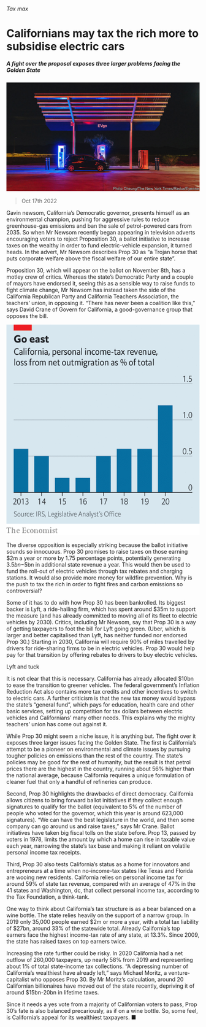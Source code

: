 ###### Tax max

# Californians may tax the rich more to subsidise electric cars 

##### A fight over the proposal exposes three larger problems facing the Golden State 

![image](images/20221022_USP002.jpg) 

> Oct 17th 2022 

Gavin newsom, California’s Democratic governor, presents himself as an environmental champion, pushing for aggressive rules to reduce greenhouse-gas emissions and ban the sale of petrol-powered cars from 2035. So when Mr Newsom recently began appearing in television adverts encouraging voters to reject Proposition 30, a ballot initiative to increase taxes on the wealthy in order to fund electric-vehicle expansion, it turned heads. In the advert, Mr Newsom describes Prop 30 as “a Trojan horse that puts corporate welfare above the fiscal welfare of our entire state”.

Proposition 30, which will appear on the ballot on November 8th, has a motley crew of critics. Whereas the state’s Democratic Party and a couple of mayors have endorsed it, seeing this as a sensible way to raise funds to fight climate change, Mr Newsom has instead taken the side of the California Republican Party and California Teachers Association, the teachers’ union, in opposing it. “There has never been a coalition like this,” says David Crane of Govern for California, a good-governance group that opposes the bill.

![image](images/20221022_USC419.png) 


The diverse opposition is especially striking because the ballot initiative sounds so innocuous. Prop 30 promises to raise taxes on those earning $2m a year or more by 1.75 percentage points, potentially generating $3.5bn-$5bn in additional state revenue a year. This would then be used to fund the roll-out of electric vehicles through tax rebates and charging stations. It would also provide more money for wildfire prevention. Why is the push to tax the rich in order to fight fires and carbon emissions so controversial?

Some of it has to do with how Prop 30 has been bankrolled. Its biggest backer is Lyft, a ride-hailing firm, which has spent around $35m to support the measure (and has already committed to moving all of its fleet to electric vehicles by 2030). Critics, including Mr Newsom, say that Prop 30 is a way of getting taxpayers to foot the bill for Lyft going green. (Uber, which is larger and better capitalised than Lyft, has neither funded nor endorsed Prop 30.) Starting in 2030, California will require 90% of miles travelled by drivers for ride-sharing firms to be in electric vehicles. Prop 30 would help pay for that transition by offering rebates to drivers to buy electric vehicles.

Lyft and tuck

It is not clear that this is necessary. California has already allocated $10bn to ease the transition to greener vehicles. The federal government’s Inflation Reduction Act also contains more tax credits and other incentives to switch to electric cars. A further criticism is that the new tax money would bypass the state’s “general fund”, which pays for education, health care and other basic services, setting up competition for tax dollars between electric vehicles and Californians’ many other needs. This explains why the mighty teachers’ union has come out against it.

While Prop 30 might seem a niche issue, it is anything but. The fight over it exposes three larger issues facing the Golden State. The first is California’s attempt to be a pioneer on environmental and climate issues by pursuing tougher policies on emissions than the rest of the country. The state’s policies may be good for the rest of humanity, but the result is that petrol prices there are the highest in the country, running about 56% higher than the national average, because California requires a unique formulation of cleaner fuel that only a handful of refineries can produce.

Second, Prop 30 highlights the drawbacks of direct democracy. California allows citizens to bring forward ballot initiatives if they collect enough signatures to qualify for the ballot (equivalent to 5% of the number of people who voted for the governor, which this year is around 623,000 signatures). “We can have the best legislature in the world, and then some company can go around us and raise taxes,” says Mr Crane. Ballot initiatives have taken big fiscal tolls on the state before. Prop 13, passed by voters in 1978, limits the amount by which a home can rise in taxable value each year, narrowing the state’s tax base and making it reliant on volatile personal income tax receipts.

Third, Prop 30 also tests California’s status as a home for innovators and entrepreneurs at a time when no-income-tax states like Texas and Florida are wooing new residents. California relies on personal income tax for around 59% of state tax revenue, compared with an average of 47% in the 41 states and Washington, dc, that collect personal income tax, according to the Tax Foundation, a think-tank.

One way to think about California’s tax structure is as a bear balanced on a wine bottle. The state relies heavily on the support of a narrow group. In 2019 only 35,000 people earned $2m or more a year, with a total tax liability of $27bn, around 33% of the statewide total. Already California’s top earners face the highest income-tax rate of any state, at 13.3%. Since 2009, the state has raised taxes on top earners twice. 

Increasing the rate further could be risky. In 2020 California had a net outflow of 260,000 taxpayers, up nearly 58% from 2019 and representing about 1% of total state-income tax collections. “A depressing number of California’s wealthiest have already left,” says Michael Moritz, a venture-capitalist who opposes Prop 30. By Mr Moritz’s calculation, around 20 Californian billionaires have moved out of the state recently, depriving it of around $15bn-20bn in lifetime taxes.

Since it needs a yes vote from a majority of Californian voters to pass, Prop 30’s fate is also balanced precariously, as if on a wine bottle. So, some feel, is California’s appeal for its wealthiest taxpayers. ■


